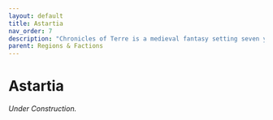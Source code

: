 ```yaml
---
layout: default
title: Astartia
nav_order: 7
description: "Chronicles of Terre is a medieval fantasy setting seven years in the writing, currently for dungeons & dragons 5th edition."
parent: Regions & Factions
---
```


# Astartia

*Under Construction.*